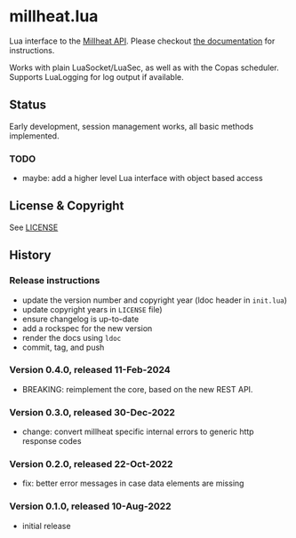 # millheat.lua

Lua interface to the [Millheat API](https://api.millheat.com/share/apidocument).
Please checkout [the documentation](https://tieske.github.io/millheat.lua/) for
instructions.

Works with plain LuaSocket/LuaSec, as well as with the Copas scheduler. Supports
LuaLogging for log output if available.

## Status

Early development, session management works, all basic methods implemented.

### TODO

- maybe: add a higher level Lua interface with object based access

## License & Copyright

See [LICENSE](https://github.com/Tieske/millheat.lua/blob/master/LICENSE)

## History

### Release instructions

- update the version number and copyright year (ldoc header in `init.lua`)
- update copyright years in `LICENSE` file)
- ensure changelog is up-to-date
- add a rockspec for the new version
- render the docs using `ldoc`
- commit, tag, and push

### Version 0.4.0, released 11-Feb-2024

- BREAKING: reimplement the core, based on the new REST API.

### Version 0.3.0, released 30-Dec-2022

- change: convert millheat specific internal errors to generic http response codes

### Version 0.2.0, released 22-Oct-2022

- fix: better error messages in case data elements are missing

### Version 0.1.0, released 10-Aug-2022

- initial release

